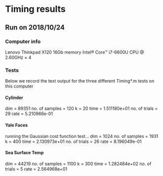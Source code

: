 
# Timing results

## Run on 2018/10/24

### Computer info

Lenovo Thinkpad X120
16Gb memory
Intel® Core™ i7-6600U CPU @ 2.60GHz × 4 

### Tests

Below we record the text output for the three
different Timing*.m tests on this computer

#### Cylinder

dim = 89351 no. of samples = 120 k = 20
time = 1.511180e+01 no. of trials = 29 rate = 5.210966e-01

#### Yale Faces

running the Gaussian cost function test...
dim = 1024 no. of samples = 1931 k = 400
time = 2.130973e+01 no. of trials = 26 rate = 8.196049e-01

#### Sea Surface Temp

dim = 44219 no. of samples = 1100 k = 300
time = 1.282484e+02 no. of trials = 5 rate = 2.564968e+01